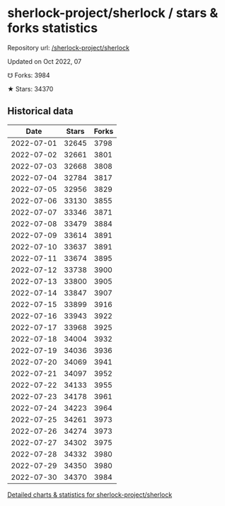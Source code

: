 # sherlock-project/sherlock / stars & forks statistics

Repository url: [/sherlock-project/sherlock](https://github.com/sherlock-project/sherlock)

Updated on Oct 2022, 07

☋ Forks: 3984

★ Stars: 34370

## Historical data
| Date | Stars | Forks |
|------|-------|-------|
| 2022-07-01 | 32645 | 3798 | 
| 2022-07-02 | 32661 | 3801 | 
| 2022-07-03 | 32668 | 3808 | 
| 2022-07-04 | 32784 | 3817 | 
| 2022-07-05 | 32956 | 3829 | 
| 2022-07-06 | 33130 | 3855 | 
| 2022-07-07 | 33346 | 3871 | 
| 2022-07-08 | 33479 | 3884 | 
| 2022-07-09 | 33614 | 3891 | 
| 2022-07-10 | 33637 | 3891 | 
| 2022-07-11 | 33674 | 3895 | 
| 2022-07-12 | 33738 | 3900 | 
| 2022-07-13 | 33800 | 3905 | 
| 2022-07-14 | 33847 | 3907 | 
| 2022-07-15 | 33899 | 3916 | 
| 2022-07-16 | 33943 | 3922 | 
| 2022-07-17 | 33968 | 3925 | 
| 2022-07-18 | 34004 | 3932 | 
| 2022-07-19 | 34036 | 3936 | 
| 2022-07-20 | 34069 | 3941 | 
| 2022-07-21 | 34097 | 3952 | 
| 2022-07-22 | 34133 | 3955 | 
| 2022-07-23 | 34178 | 3961 | 
| 2022-07-24 | 34223 | 3964 | 
| 2022-07-25 | 34261 | 3973 | 
| 2022-07-26 | 34274 | 3973 | 
| 2022-07-27 | 34302 | 3975 | 
| 2022-07-28 | 34332 | 3980 | 
| 2022-07-29 | 34350 | 3980 | 
| 2022-07-30 | 34370 | 3984 | 


[Detailed charts & statistics for sherlock-project/sherlock](https://reviewgithub.com/rep/sherlock-project/sherlock)
